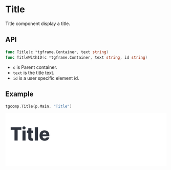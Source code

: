 # Title

Title component display a title.

## API

```go
func Title(c *tgframe.Container, text string)
func TitleWithID(c *tgframe.Container, text string, id string)
```

* `c` is Parent container.
* `text` is the title text.
* `id` is a user specific element id.

## Example

```go
tgcomp.Title(p.Main, "Title")
```

![title component](title.png)
